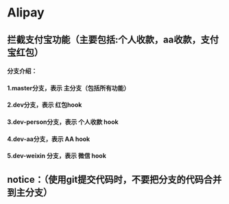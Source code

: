 # Alipay
## 拦截支付宝功能（主要包括:个人收款，aa收款，支付宝红包）

#### 分支介绍：
#### 1.master分支，表示 主分支（包括所有功能）
#### 2.dev分支，表示 红包hook
#### 3.dev-person分支，表示 个人收款 hook
#### 4.dev-aa分支，表示 AA hook
#### 5.dev-weixin 分支，表示 微信 hook
## notice：（使用git提交代码时，不要把分支的代码合并到主分支）

